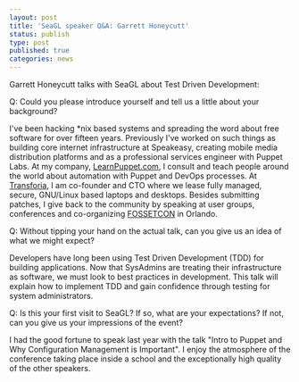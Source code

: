 ```yaml
---
layout: post
title: 'SeaGL speaker Q&A: Garrett Honeycutt'
status: publish
type: post
published: true
categories: news
---
```


Garrett Honeycutt talks with SeaGL about Test Driven Development:

Q: Could you please introduce yourself and tell us a little about your
background?

I've been hacking \*nix based systems and spreading the word about free
software for over fifteen years. Previously I've worked on such things
as building core internet infrastructure at Speakeasy, creating mobile
media distribution platforms and as a professional services engineer
with Puppet Labs. At my company, [LearnPuppet.com](http://learnpuppet.com),
I consult and teach people around the world about automation with Puppet and
DevOps processes. At [Transforia](http://transforia.com), I am co-founder
and CTO where we lease fully managed, secure, GNU/Linux based laptops
and desktops. Besides submitting patches, I give back to the community
by speaking at user groups, conferences and co-organizing
[FOSSETCON](http://fossetcon.org) in Orlando.

Q: Without tipping your hand on the actual talk, can you give us an
idea of what we might expect?

Developers have long been using Test Driven Development (TDD) for
building applications. Now that SysAdmins are treating their
infrastructure as software, we must look to best practices in
development. This talk will explain how to implement TDD and gain
confidence through testing for system administrators.

Q: Is this your first visit to SeaGL? If so, what are your expectations? If
not, can you give us your impressions of the event?

I had the good fortune to speak last year with the talk "Intro to Puppet
and Why Configuration Management is Important". I enjoy the atmosphere
of the conference taking place inside a school and the exceptionally
high quality of the other speakers.
